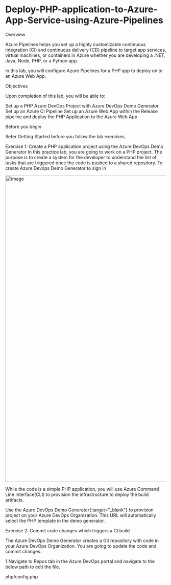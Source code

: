 # Deploy-PHP-application-to-Azure-App-Service-using-Azure-Pipelines
Overview

Azure Pipelines helps you set up a highly customizable continuous integration (CI) and continuous delivery (CD) pipeline to target app services, virtual machines, or containers in Azure whether you are developing a .NET, Java, Node, PHP, or a Python app.

In this lab, you will configure Azure Pipelines for a PHP app to deploy on to an Azure Web App.

Objectives

Upon completion of this lab, you will be able to:

Set up a PHP Azure DevOps Project with Azure DevOps Demo Generator
Set up an Azure CI Pipeline
Set up an Azure Web App within the Release pipeline and deploy the PHP Application to the Azure Web App

Before you begin

Refer Getting Started before you follow the lab exercises.

Exercise 1: Create a PHP application project using the Azure DevOps Demo Generator
In this practice lab, you are going to work on a PHP project. The purpose is to create a system for the developer to understand the list of tasks that are triggered once the code is pushed to a shared repository.
To create Azure Devops Demo Generator to sign in

<img width="958" alt="image" src="https://github.com/pradeepyedam/Deploy-PHP-application-to-Azure-App-Service-using-Azure-Pipelines/assets/134625420/757c7859-bf08-496d-810c-c91b22c76924">


While the code is a simple PHP application, you will use Azure Command Line Interface(CLI) to provision the infrastructure to deploy the build artifacts.

Use the Azure DevOps Demo Generator{:target="_blank"} to provision project on your Azure DevOps Organization. This URL will automatically select the PHP template in the demo generator.

Exercise 2: Commit code changes which triggers a CI build

The Azure DevOps Demo Generator creates a Git repository with code in your Azure DevOps Organization. You are going to update the code and commit changes.

1.Navigate to Repos tab in the Azure DevOps portal and navigate to the below path to edit the file.

php/config.php
